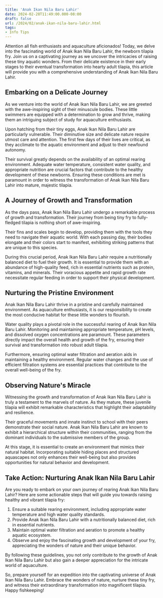 ```yaml
---
title: 'Anak Ikan Nila Baru Lahir'
date: 2024-02-28T11:49:00.000-08:00
draft: false
url: /2024/02/anak-ikan-nila-baru-lahir.html
tags: 
- Info Tips
---
```


Attention all fish enthusiasts and aquaculture aficionados! Today, we delve into the fascinating world of Anak Ikan Nila Baru Lahir, the newborn tilapia fry. Join us on a captivating journey as we uncover the intricacies of raising these tiny aquatic wonders. From their delicate existence in their early stages to their eventual transformation into hearty adult tilapia, this article will provide you with a comprehensive understanding of Anak Ikan Nila Baru Lahir.

Embarking on a Delicate Journey
-------------------------------

As we venture into the world of Anak Ikan Nila Baru Lahir, we are greeted with the awe-inspiring sight of their minuscule bodies. These little swimmers are equipped with a determination to grow and thrive, making them an intriguing subject of study for aquaculture enthusiasts.

Upon hatching from their tiny eggs, Anak Ikan Nila Baru Lahir are particularly vulnerable. Their diminutive size and delicate nature require utmost care and attention. The first few days of their lives are critical, as they acclimate to the aquatic environment and adjust to their newfound autonomy.

Their survival greatly depends on the availability of an optimal rearing environment. Adequate water temperature, consistent water quality, and appropriate nutrition are crucial factors that contribute to the healthy development of these newborns. Ensuring these conditions are met is paramount in order to witness the transformation of Anak Ikan Nila Baru Lahir into mature, majestic tilapia.

A Journey of Growth and Transformation
--------------------------------------

As the days pass, Anak Ikan Nila Baru Lahir undergo a remarkable process of growth and transformation. Their journey from being tiny fry to fully-fledged tilapia is nothing short of awe-inspiring.

Their fins and scales begin to develop, providing them with the tools they need to navigate their aquatic world. With each passing day, their bodies elongate and their colors start to manifest, exhibiting striking patterns that are unique to this species.

During this crucial period, Anak Ikan Nila Baru Lahir require a nutritionally balanced diet to fuel their growth. It is essential to provide them with an abundance of high-quality feed, rich in essential nutrients such as protein, vitamins, and minerals. Their voracious appetite and rapid growth rate necessitate regular feeding in order to support their physical development.

Nurturing the Pristine Environment
----------------------------------

Anak Ikan Nila Baru Lahir thrive in a pristine and carefully maintained environment. As aquaculture enthusiasts, it is our responsibility to create the most conducive habitat for these little wonders to flourish.

Water quality plays a pivotal role in the successful rearing of Anak Ikan Nila Baru Lahir. Monitoring and maintaining appropriate temperature, pH levels, and dissolved oxygen concentrations are paramount. These parameters directly impact the overall health and growth of the fry, ensuring their survival and transformation into robust adult tilapia.

Furthermore, ensuring optimal water filtration and aeration aids in maintaining a healthy environment. Regular water changes and the use of efficient filtration systems are essential practices that contribute to the overall well-being of the fry.

Observing Nature's Miracle
--------------------------

Witnessing the growth and transformation of Anak Ikan Nila Baru Lahir is truly a testament to the marvels of nature. As they mature, these juvenile tilapia will exhibit remarkable characteristics that highlight their adaptability and resilience.

Their graceful movements and innate instinct to school with their peers demonstrate their social nature. Anak Ikan Nila Baru Lahir are known to exhibit a hierarchical structure within their communities, ranging from the dominant individuals to the submissive members of the group.

At this stage, it is essential to create an environment that mimics their natural habitat. Incorporating suitable hiding places and structured aquascapes not only enhances their well-being but also provides opportunities for natural behavior and development.

Take Action: Nurturing Anak Ikan Nila Baru Lahir
------------------------------------------------

Are you ready to embark on your own journey of rearing Anak Ikan Nila Baru Lahir? Here are some actionable steps that will guide you towards raising healthy and vibrant tilapia fry:

1.  Ensure a suitable rearing environment, including appropriate water temperature and high water quality standards.
2.  Provide Anak Ikan Nila Baru Lahir with a nutritionally balanced diet, rich in essential nutrients.
3.  Maintain optimal water filtration and aeration to promote a healthy aquatic ecosystem.
4.  Observe and enjoy the fascinating growth and development of your fry, appreciating the wonders of nature and their unique behavior.

By following these guidelines, you not only contribute to the growth of Anak Ikan Nila Baru Lahir but also gain a deeper appreciation for the intricate world of aquaculture.

So, prepare yourself for an expedition into the captivating universe of Anak Ikan Nila Baru Lahir. Embrace the wonders of nature, nurture these tiny fry, and witness their extraordinary transformation into magnificent tilapia. Happy fishkeeping!